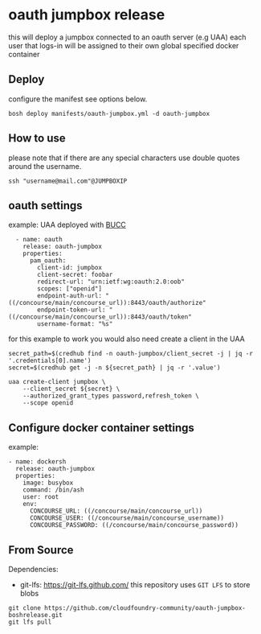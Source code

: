 # oauth jumpbox release
this will deploy a jumpbox connected to an oauth server (e.g UAA)
each user that logs-in will be assigned to their own global specified docker container

## Deploy
configure the manifest see options below.

`bosh deploy manifests/oauth-jumpbox.yml -d oauth-jumpbox`

## How to use
please note that if there are any special characters use double quotes around the username.

`ssh "username@mail.com"@JUMPBOXIP`

## oauth settings
example:
UAA deployed with [BUCC](https://github.com/starkandwayne/bucc)
```
  - name: oauth
    release: oauth-jumpbox
    properties:
      pam_oauth:
        client-id: jumpbox
        client-secret: foobar
        redirect-url: "urn:ietf:wg:oauth:2.0:oob"
        scopes: ["openid"]
        endpoint-auth-url: "((/concourse/main/concourse_url)):8443/oauth/authorize"
        endpoint-token-url: "((/concourse/main/concourse_url)):8443/oauth/token"
        username-format: "%s"
```

for this example to work you would also need create a client in the UAA
```
secret_path=$(credhub find -n oauth-jumpbox/client_secret -j | jq -r '.credentials[0].name')
secret=$(credhub get -j -n ${secret_path} | jq -r '.value')

uaa create-client jumpbox \
    --client_secret ${secret} \
    --authorized_grant_types password,refresh_token \
    --scope openid
```
## Configure docker container settings

example:
```
- name: dockersh
  release: oauth-jumpbox
  properties:
    image: busybox
    command: /bin/ash
    user: root
    env:
      CONCOURSE_URL: ((/concourse/main/concourse_url))
      CONCOURSE_USER: ((/concourse/main/concourse_username))
      CONCOURSE_PASSWORD: ((/concourse/main/concourse_password))
```

## From Source
Dependencies:
- git-lfs: https://git-lfs.github.com/
this repository uses `GIT LFS` to store blobs

```
git clone https://github.com/cloudfoundry-community/oauth-jumpbox-boshrelease.git
git lfs pull
```
